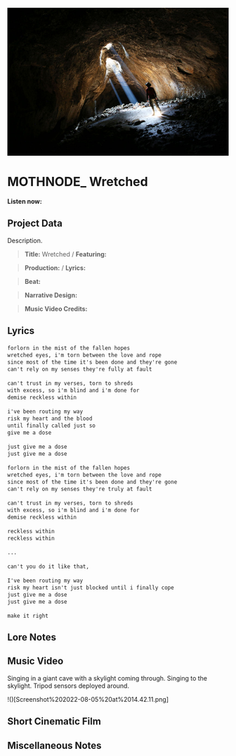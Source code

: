 ![](f79_spskylightcave.jpeg)

# MOTHNODE_ Wretched

**Listen now:** 

## Project Data

Description.

> **Title:** Wretched  / **Featuring:** 

> **Production:**  / **Lyrics:** 

> **Beat:**

> **Narrative Design:**

> **Music Video Credits:**


## Lyrics

```
forlorn in the mist of the fallen hopes
wretched eyes, i'm torn between the love and rope
since most of the time it's been done and they're gone
can't rely on my senses they're fully at fault

can't trust in my verses, torn to shreds
with excess, so i'm blind and i'm done for
demise reckless within

i've been routing my way
risk my heart and the blood 
until finally called just so 
give me a dose

just give me a dose
just give me a dose

forlorn in the mist of the fallen hopes
wretched eyes, i'm torn between the love and rope
since most of the time it's been done and they're gone
can't rely on my senses they're truly at fault

can't trust in my verses, torn to shreds
with excess, so i'm blind and i'm done for
demise reckless within

reckless within
reckless within

...

can't you do it like that, 

I've been routing my way
risk my heart isn't just blocked until i finally cope
just give me a dose
just give me a dose

make it right  

```

## Lore Notes

## Music Video

Singing in a giant cave with a skylight coming through. Singing to the skylight. Tripod sensors deployed around.

!()[Screenshot%202022-08-05%20at%2014.42.11.png]

## Short Cinematic Film

## Miscellaneous Notes
